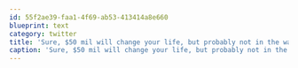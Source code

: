 ```yaml
---
id: 55f2ae39-faa1-4f69-ab53-413414a8e660
blueprint: text
category: twitter
title: 'Sure, $50 mil will change your life, but probably not in the ways you envision.'
caption: 'Sure, $50 mil will change your life, but probably not in the ways you envision.'
---
```

